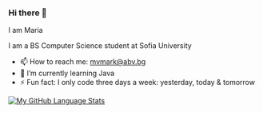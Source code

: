 ### Hi there 👋

<!--
**theultimatewitch/theultimatewitch** is a ✨ _special_ ✨ repository because its `README.md` (this file) appears on your GitHub profile.

Here are some ideas to get you started:

- 🔭 I’m currently working on ...
- 🌱 I’m currently learning ...
- 👯 I’m looking to collaborate on ...
- 🤔 I’m looking for help with ...
- 💬 Ask me about ...
- 📫 How to reach me: ...
- 😄 Pronouns: ...
- ⚡ Fun fact: ...
-->
I am Maria

I am a BS Computer Science student at Sofia University

- 📫 How to reach me: mvmark@abv.bg
- 🌱 I’m currently learning Java
- ⚡ Fun fact: I only code three days a week: yesterday, today & tomorrow

[![My GitHub Language Stats](https://github-readme-stats.vercel.app/api/top-langs/?username=mimimkv&langs_count=5&hide=html&theme=tokyonight)]()
